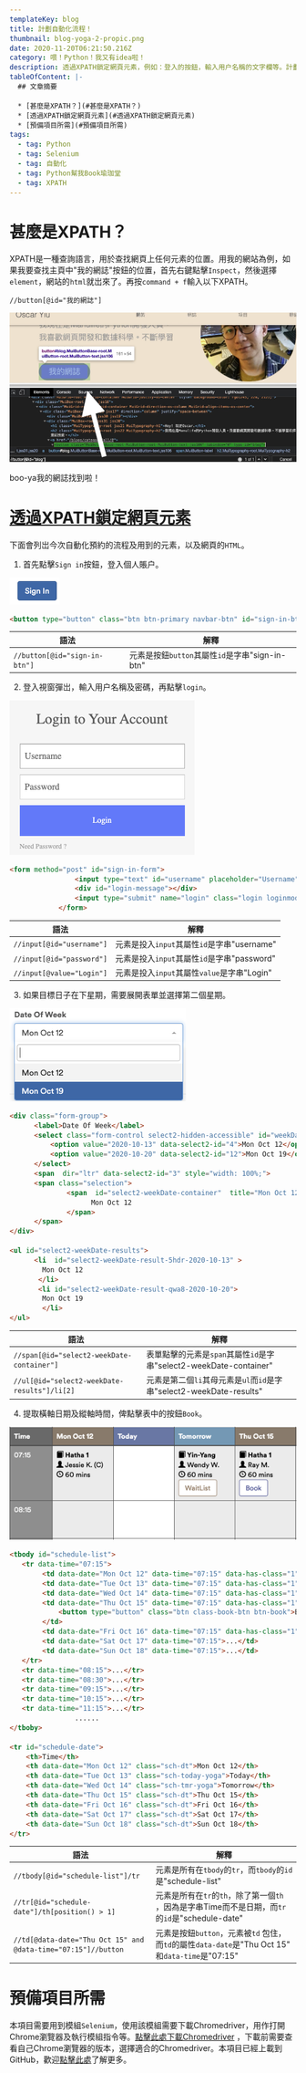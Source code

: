 ```yaml
---
templateKey: blog
title: 計劃自動化流程！
thumbnail: blog-yoga-2-propic.png
date: 2020-11-20T06:21:50.216Z
category: 喂！Python！我又有idea啦！
description: 透過XPATH鎖定網頁元素，例如：登入的按鈕，輸入用户名稱的文字欄等。計劃自動化流程，預備項目所需！
tableOfContent: |-
  ## 文章摘要

  * [甚麼是XPATH？](#甚麼是XPATH？)
  * [透過XPATH鎖定網頁元素](#透過XPATH鎖定網頁元素)
  * [預備項目所需](#預備項目所需)
tags:
  - tag: Python
  - tag: Selenium
  - tag: 自動化
  - tag: Python幫我Book瑜珈堂
  - tag: XPATH
---
```

# 甚麼是XPATH？

XPATH是一種查詢語言，用於查找網頁上任何元素的位置。用我的網站為例，如果我要查找主頁中"我的網誌"按鈕的位置，首先右鍵點擊`Inspect`，然後選擇`element`，網站的`html`就岀來了。再按`command + f`輸入以下XPATH。

```xpath
//button[@id="我的網誌"]
```

![blog-yoga-2-mywebsite-apth.png](blog-yoga-2-mywebsite-apth.png)

boo-ya我的網誌找到啦！

# <ins>透過XPATH鎖定網頁元素<ins>

下面會列岀今次自動化預約的流程及用到的元素，以及網頁的`HTML`。

1. 首先點擊`Sign in`按鈕，登入個人賬户。

![blog-yoga-signin.png](blog-yoga-2-signin.png)

```html
<button type="button" class="btn btn-primary navbar-btn" id="sign-in-btn" style="display:none;">Sign In</button>
```

| 語法                            | 解釋                                   |
| ----------------------------- | ------------------------------------ |
| `//button[@id="sign-in-btn"]` | 元素是按鈕`button`其屬性`id`是字串"sign-in-btn" |

2. 登入視窗彈岀，輸入用户名稱及密碼，再點擊`login`。

![blog-yoga-form.png](blog-yoga-2-form.png)

```html
<form method="post" id="sign-in-form">
                <input type="text" id="username" placeholder="Username"><input type="password" id="password  placeholder="Password">
                <div id="login-message"></div>
                <input type="submit" name="login" class="login loginmodal-submit" value="Login">
            </form>
```

| 語法                        | 解釋                               |
| ------------------------- | -------------------------------- |
| `//input[@id="username"]` | 元素是投入`input`其屬性`id`是字串"username" |
| `//input[@id="password"]` | 元素是投入`input`其屬性`id`是字串"password" |
| `//input[@value="Login"]` | 元素是投入`input`其屬性`value`是字串"Login" |

3. 如果目標日子在下星期，需要展開表單並選擇第二個星期。

![blog-yoga-change-week.png](blog-yoga-2-change-week.png)

```html
<div class="form-group">
      <label>Date Of Week</label>
      <select class="form-control select2-hidden-accessible" id="weekDate" >
          <option value="2020-10-13" data-select2-id="4">Mon Oct 12</option>
          <option value="2020-10-20" data-select2-id="12">Mon Oct 19</option>
      </select>
      <span  dir="ltr" data-select2-id="3" style="width: 100%;">
      <span class="selection">
              <span  id="select2-weekDate-container"  title="Mon Oct 12">
                    Mon Oct 12
              </span>
      </span>
</div>

<ul id="select2-weekDate-results">
      <li  id="select2-weekDate-result-5hdr-2020-10-13" >
        Mon Oct 12
       </li>
       <li id="select2-weekDate-result-qwa8-2020-10-20">
        Mon Oct 19
        </li>
</ul>
```

| 語法                                           | 解釋                                                    |
| -------------------------------------------- | ----------------------------------------------------- |
| `//span[@id="select2-weekDate-container"]`   | 表單點擊的元素是`span`其屬性`id`是字串"select2-weekDate-container"  |
| `//ul[@id="select2-weekDate-results"]/li[2]` | 元素是第二個`li`其母元素是`ul`而`id`是字串"select2-weekDate-results" |

4. 提取橫軸日期及縱軸時間，俾點擊表中的按鈕`Book`。

![blog-yoga-table.png](blog-yoga-2-table.png)

```html
<tbody id="schedule-list">
   <tr data-time="07:15">
        <td data-date="Mon Oct 12" data-time="07:15" data-has-class="1"> ...</td>
        <td data-date="Tue Oct 13" data-time="07:15" data-has-class="1">...</td>
        <td data-date="Wed Oct 14" data-time="07:15" data-has-class="1">...</td>
        <td data-date="Thu Oct 15" data-time="07:15" data-has-class="1">...
            <button type="button" class="btn class-book-btn btn-book">Book</button>
        </td>
        <td data-date="Fri Oct 16" data-time="07:15" data-has-class="1">...</td>
        <td data-date="Sat Oct 17" data-time="07:15">...</td>
        <td data-date="Sun Oct 18" data-time="07:15">...</td>
   </tr>
   <tr data-time="08:15">...</tr>
   <tr data-time="08:30">...</tr>
   <tr data-time="09:15">...</tr>
   <tr data-time="10:15">...</tr>
   <tr data-time="11:15">...</tr>
                ......
</tboby>

<tr id="schedule-date">
    <th>Time</th>
    <th data-date="Mon Oct 12" class="sch-dt">Mon Oct 12</th>
    <th data-date="Tue Oct 13" class="sch-today-yoga">Today</th>
    <th data-date="Wed Oct 14" class="sch-tmr-yoga">Tomorrow</th>
    <th data-date="Thu Oct 15" class="sch-dt">Thu Oct 15</th>
    <th data-date="Fri Oct 16" class="sch-dt">Fri Oct 16</th>
    <th data-date="Sat Oct 17" class="sch-dt">Sat Oct 17</th>
    <th data-date="Sun Oct 18" class="sch-dt">Sun Oct 18</th>
</tr>
```

| 語法                                                             | 解釋                                                                             |
| -------------------------------------------------------------- | ------------------------------------------------------------------------------ |
| `//tbody[@id="schedule-list"]/tr`                              | 元素是所有在`tbody`的`tr`，而`tbody`的`id`是"schedule-list"                               |
| `//tr[@id="schedule-date"]/th[position() > 1]`                 | 元素是所有在`tr`的`th`，除了第一個`th` ，因為是字串Time而不是日期，而`tr`的`id`是"schedule-date"           |
| `//td[@data-date="Thu Oct 15" and @data-time="07:15"]//button` | 元素是按鈕`button`，元素被`td` 包住，而`td`的屬性`data-date`是"Thu Oct 15" 和`data-time`是"07:15" |

# 預備項目所需

本項目需要用到模組`Selenium`，使用該模組需要下載Chromedriver，用作打開Chrome瀏覽器及執行模組指令等。[點擊此處下載Chromedriver](https://chromedriver.chromium.org/downloads) ，下載前需要查看自己Chrome瀏覽器的版本，選擇適合的Chromedriver。本項目已經上載到GitHub，歡迎[點擊此處](https://github.com/15077693d/yoga-booking)了解更多。